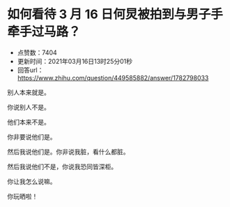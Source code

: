# 如何看待 3 月 16 日何炅被拍到与男子手牵手过马路？
- 点赞数：7404
- 更新时间：2021年03月16日13时25分01秒
- 回答url：https://www.zhihu.com/question/449585882/answer/1782798033
<body>
 <p data-pid="SB_a65P7">别人本来就是。</p>
 <p data-pid="KjDlylUX">你说别人不是。</p>
 <p data-pid="MTRfKe0J">他们本来不是。</p>
 <p data-pid="aMnfarZL">你非要说他们是。</p>
 <p data-pid="YeRW4ZXI">然后我说他们是。你非说我脏，看什么都脏。</p>
 <p data-pid="UnZdJKYN">然后我说他们不是，你说我恐同皆深柜。</p>
 <p data-pid="l2fqDXXI">你让我怎么说嘛。</p>
 <p data-pid="mblD9nYg">你玩晒啦！</p>
</body>